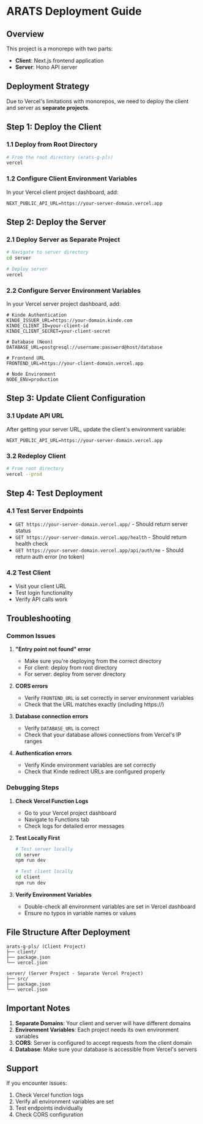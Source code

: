 # ARATS Deployment Guide

## Overview

This project is a monorepo with two parts:

- **Client**: Next.js frontend application
- **Server**: Hono API server

## Deployment Strategy

Due to Vercel's limitations with monorepos, we need to deploy the client and server as **separate projects**.

## Step 1: Deploy the Client

### 1.1 Deploy from Root Directory

```bash
# From the root directory (arats-g-pls)
vercel
```

### 1.2 Configure Client Environment Variables

In your Vercel client project dashboard, add:

```
NEXT_PUBLIC_API_URL=https://your-server-domain.vercel.app
```

## Step 2: Deploy the Server

### 2.1 Deploy Server as Separate Project

```bash
# Navigate to server directory
cd server

# Deploy server
vercel
```

### 2.2 Configure Server Environment Variables

In your Vercel server project dashboard, add:

```
# Kinde Authentication
KINDE_ISSUER_URL=https://your-domain.kinde.com
KINDE_CLIENT_ID=your-client-id
KINDE_CLIENT_SECRET=your-client-secret

# Database (Neon)
DATABASE_URL=postgresql://username:password@host/database

# Frontend URL
FRONTEND_URL=https://your-client-domain.vercel.app

# Node Environment
NODE_ENV=production
```

## Step 3: Update Client Configuration

### 3.1 Update API URL

After getting your server URL, update the client's environment variable:

```
NEXT_PUBLIC_API_URL=https://your-server-domain.vercel.app
```

### 3.2 Redeploy Client

```bash
# From root directory
vercel --prod
```

## Step 4: Test Deployment

### 4.1 Test Server Endpoints

- `GET https://your-server-domain.vercel.app/` - Should return server status
- `GET https://your-server-domain.vercel.app/health` - Should return health check
- `GET https://your-server-domain.vercel.app/api/auth/me` - Should return auth error (no token)

### 4.2 Test Client

- Visit your client URL
- Test login functionality
- Verify API calls work

## Troubleshooting

### Common Issues

1. **"Entry point not found" error**

   - Make sure you're deploying from the correct directory
   - For client: deploy from root directory
   - For server: deploy from server directory

2. **CORS errors**

   - Verify `FRONTEND_URL` is set correctly in server environment variables
   - Check that the URL matches exactly (including https://)

3. **Database connection errors**

   - Verify `DATABASE_URL` is correct
   - Check that your database allows connections from Vercel's IP ranges

4. **Authentication errors**
   - Verify Kinde environment variables are set correctly
   - Check that Kinde redirect URLs are configured properly

### Debugging Steps

1. **Check Vercel Function Logs**

   - Go to your Vercel project dashboard
   - Navigate to Functions tab
   - Check logs for detailed error messages

2. **Test Locally First**

   ```bash
   # Test server locally
   cd server
   npm run dev

   # Test client locally
   cd client
   npm run dev
   ```

3. **Verify Environment Variables**
   - Double-check all environment variables are set in Vercel dashboard
   - Ensure no typos in variable names or values

## File Structure After Deployment

```
arats-g-pls/ (Client Project)
├── client/
├── package.json
└── vercel.json

server/ (Server Project - Separate Vercel Project)
├── src/
├── package.json
└── vercel.json
```

## Important Notes

1. **Separate Domains**: Your client and server will have different domains
2. **Environment Variables**: Each project needs its own environment variables
3. **CORS**: Server is configured to accept requests from the client domain
4. **Database**: Make sure your database is accessible from Vercel's servers

## Support

If you encounter issues:

1. Check Vercel function logs
2. Verify all environment variables are set
3. Test endpoints individually
4. Check CORS configuration
